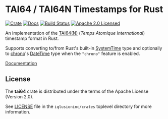 # TAI64 / TAI64N Timestamps for Rust

[![Crate][crate-image]][crate-link]
[![Docs][docs-image]][docs-link]
[![Build Status][build-image]][build-link]
[![Apache 2.0 Licensed][license-image]][license-link]

[crate-image]: https://img.shields.io/crates/v/tai64.svg
[crate-link]: https://crates.io/crates/tai64
[docs-image]: https://docs.rs/tai64/badge.svg
[docs-link]: https://docs.rs/tai64/
[build-image]: https://circleci.com/gh/iqlusioninc/crates.svg?style=shield
[build-link]: https://circleci.com/gh/iqlusioninc/crates
[license-image]: https://img.shields.io/badge/license-Apache2.0-blue.svg
[license-link]: https://github.com/iqlusioninc/crates/blob/master/LICENSE

An implementation of the [TAI64(N)] (*Temps Atomique International*) timestamp
format in Rust.

Supports converting to/from Rust's built-in [SystemTime] type and optionally to
[chrono]'s [DateTime] type when the `"chrono"` feature is enabled.

[Documentation][docs-link]

[TAI64(N)]: https://cr.yp.to/libtai/tai64.html
[SystemTime]: https://doc.rust-lang.org/std/time/struct.SystemTime.html
[chrono]: https://github.com/chronotope/chrono
[DateTime]: https://docs.rs/chrono/0.4.0/chrono/struct.DateTime.html

## License

The **tai64** crate is distributed under the terms of the Apache License
(Version 2.0).

See [LICENSE] file in the `iqlusioninc/crates` toplevel directory for more
information.

[LICENSE]: https://github.com/iqlusioninc/crates/blob/master/LICENSE
